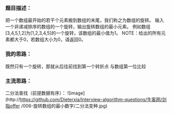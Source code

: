 ### 题目描述：
把一个数组最开始的若干个元素搬到数组的末尾，我们称之为数组的旋转。
输入一个非递减排序的数组的一个旋转，输出旋转数组的最小元素。
例如数组[3,4,5,1,2]为[1,2,3,4,5]的一个旋转，该数组的最小值为1。
NOTE：给出的所有元素都大于0，若数组大小为0，请返回0。

### 我的思路：
既然只有一个旋转，那就从后往前找到第一个转折点 与数组第一位比较

### 主流思路：

二分法查找（前提数据有序）：
![image](http://https://github.com/Dieterxia/Interview-algorithm-questions/牛客网/剑指offer
/006-旋转数组的最小数字/二分法变种.jpg)
